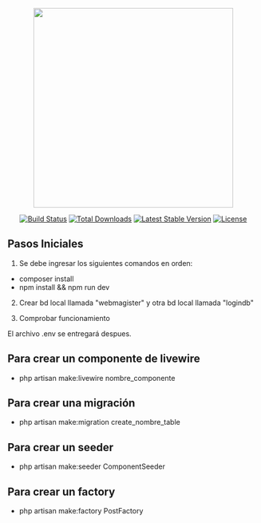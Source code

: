 <p align="center"><a href="https://laravel.com" target="_blank"><img src="https://raw.githubusercontent.com/laravel/art/master/logo-lockup/5%20SVG/2%20CMYK/1%20Full%20Color/laravel-logolockup-cmyk-red.svg" width="400"></a></p>

<p align="center">
<a href="https://travis-ci.org/laravel/framework"><img src="https://travis-ci.org/laravel/framework.svg" alt="Build Status"></a>
<a href="https://packagist.org/packages/laravel/framework"><img src="https://img.shields.io/packagist/dt/laravel/framework" alt="Total Downloads"></a>
<a href="https://packagist.org/packages/laravel/framework"><img src="https://img.shields.io/packagist/v/laravel/framework" alt="Latest Stable Version"></a>
<a href="https://packagist.org/packages/laravel/framework"><img src="https://img.shields.io/packagist/l/laravel/framework" alt="License"></a>
</p>

## Pasos Iniciales

1. Se debe ingresar los siguientes comandos en orden:

- composer install
- npm install && npm run dev

2. Crear bd local llamada "webmagister" y otra bd local llamada "logindb"



3. Comprobar funcionamiento

El archivo .env se entregará despues.

## Para crear un componente de livewire

- php artisan make:livewire nombre_componente

## Para crear una migración

- php artisan make:migration create_nombre_table

## Para crear un seeder

- php artisan make:seeder ComponentSeeder

## Para crear un factory

- php artisan make:factory PostFactory







